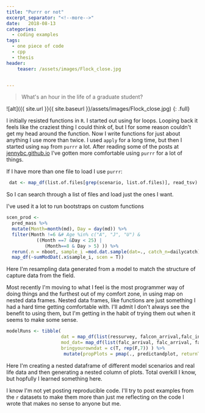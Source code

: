 ```yaml
---
title: "Purrr or not"
excerpt_separator: "<!--more-->"
date:   2018-08-13
categories:
  - coding examples
tags:
  - one piece of code
  - cpp
  - thesis
header:
    teaser: /assets/images/Flock_close.jpg


---
```


> What's an hour
> in the life of a graduate student?

![alt]({{ site.url }}{{ site.baseurl }}/assets/images/Flock_close.jpg)
{: .full}

I initially resisted functions in `R`. I started out using for loops. Looping back it feels like the craziest thing I could think of, but I for some reason couldn't get my head around the function. Now I write functions for just about anything I use more than twice. I used `apply` for a long time, but then I started using `map` from `purrr` a lot. After reading some of the posts at [jennybc.github.io](https://jennybc.github.io) I've gotten more comfortable using `purrr` for a lot of things. 

If I have more than one file to load I use `purrr`:

```r
 dat <- map_df(list.of.files[grep(scenario, list.of.files)], read_tsv) 
 ```

So I can search through a list of files and load just the ones I want.

I've used it a lot to run bootstraps on custom functions

```r
scen_prod <- 
  pred_mass %>% 
  mutate(Month=month(md), Day = day(md)) %>% 
  filter(Month !=6 &# Age %in% c("A", "J", "U") &
           ((Month ==7 &Day < 25) |
              (Month==8 & Day > 5) )) %>% 
  rerun(.n = nboot, sample_i =mod.dat.sample(dat=., catch_n=dailycatch)) %>% 
  map_df(~sumModDat(.x$sample_i, scen = T))

```
Here I'm resampling data generated from a model to match the structure of capture data from the field.

Most recently I'm moving to what I feel is the most programmer way of doing things and the furthest out of my comfort zone, in using map on nested data frames. Nested data frames, like functions are just something I had a hard time getting comfortable with. I'll admit I don't always see the benefit to using them, but I'm getting in the habit of trying them out when it seems to make some sense.

```r
modelRuns <- tibble(
                    dat = map_df(list(ressurvey, falcon_arrival,falc_inc, decline_f, decline_f, decline, stable, inc),nest)$data,
                    mod_dat= map_df(list(falc_arrival, falc_arrival, falc_pop, wesa_mass, wesa_food, wesa_pop,wesa_pop,wesa_pop), nest)$data,
                    bringyourowndat = c(T, rep(F,7)) ) %>% 
                     mutate(propPlots = pmap(., predictandplot, returnType="plot",  sepPlots=T, relAbundace=F))
```

Here I'm creating a nested dataframe of different model scenarios and real life data and then generating a nested column of plots. Total overkill I know, but hopfully I learned something here.

I know I'm not yet posting reproducible code. I'll try to post examples from the `r` datasets to make them more than just me reflecting on the code I wrote that makes no sense to anyone but me.